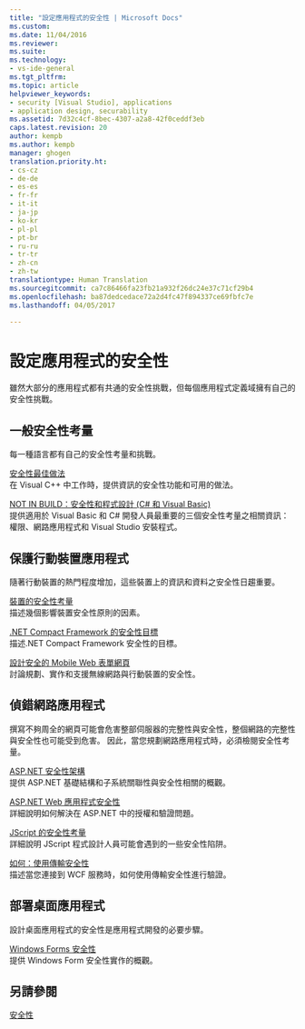 ```yaml
---
title: "設定應用程式的安全性 | Microsoft Docs"
ms.custom: 
ms.date: 11/04/2016
ms.reviewer: 
ms.suite: 
ms.technology:
- vs-ide-general
ms.tgt_pltfrm: 
ms.topic: article
helpviewer_keywords:
- security [Visual Studio], applications
- application design, securability
ms.assetid: 7d32c4cf-8bec-4307-a2a8-42f0ceddf3eb
caps.latest.revision: 20
author: kempb
ms.author: kempb
manager: ghogen
translation.priority.ht:
- cs-cz
- de-de
- es-es
- fr-fr
- it-it
- ja-jp
- ko-kr
- pl-pl
- pt-br
- ru-ru
- tr-tr
- zh-cn
- zh-tw
translationtype: Human Translation
ms.sourcegitcommit: ca7c86466fa23fb21a932f26dc24e37c71cf29b4
ms.openlocfilehash: ba87dedcedace72a2d4fc47f894337ce69fbfc7e
ms.lasthandoff: 04/05/2017

---
```

# <a name="securing-applications"></a>設定應用程式的安全性
雖然大部分的應用程式都有共通的安全性挑戰，但每個應用程式定義域擁有自己的安全性挑戰。  
  
## <a name="general-security-considerations"></a>一般安全性考量  
 每一種語言都有自己的安全性考量和挑戰。  
  
 [安全性最佳做法](/cpp/top/security-best-practices-for-cpp)  
 在 Visual C++ 中工作時，提供資訊的安全性功能和可用的做法。  
  
 [NOT IN BUILD：安全性和程式設計 (C# 和 Visual Basic)](http://msdn.microsoft.com/en-us/227e2863-cf09-4c28-9611-bcd82be5e994)  
 提供適用於 Visual Basic 和 C# 開發人員最重要的三個安全性考量之相關資訊：權限、網路應用程式和 Visual Studio 安裝程式。  
  
## <a name="securing-mobile-applications"></a>保護行動裝置應用程式  
 隨著行動裝置的熱門程度增加，這些裝置上的資訊和資料之安全性日趨重要。  
  
 [裝置的安全性考量](http://msdn.microsoft.com/en-us/45fab484-8718-452e-8210-04fda3c6cb87)  
 描述幾個影響裝置安全性原則的因素。  
  
 [.NET Compact Framework 的安全性目標](http://msdn.microsoft.com/en-us/64ac2770-e2bc-40a3-abbf-56c8a2c0e364)  
 描述.NET Compact Framework 安全性的目標。  
  
 [設計安全的 Mobile Web 表單網頁](http://msdn.microsoft.com/en-us/b69727c1-f81f-4221-a116-8f92f769365f)  
 討論規劃、實作和支援無線網路與行動裝置的安全性。  
  
## <a name="securing-web-applications"></a>偵錯網路應用程式  
 撰寫不夠周全的網頁可能會危害整部伺服器的完整性與安全性，整個網路的完整性與安全性也可能受到危害。 因此，當您規劃網路應用程式時，必須檢閱安全性考量。  
  
 [ASP.NET 安全性架構](http://msdn.microsoft.com/Library/c34d6f4f-f64d-4697-bd32-02dd2ddf726f)  
 提供 ASP.NET 基礎結構和子系統關聯性與安全性相關的概觀。  
  
 [ASP.NET Web 應用程式安全性](http://msdn.microsoft.com/Library/658d0430-1644-4744-b52d-08b0d6fcacb8)  
 詳細說明如何解決在 ASP.NET 中的授權和驗證問題。  
  
 [JScript 的安全性考量](http://msdn.microsoft.com/en-us/8572efc9-071a-472d-a1a4-f0a3b42644c1)  
 詳細說明 JScript 程式設計人員可能會遇到的一些安全性陷阱。  
  
 [如何：使用傳輸安全性](http://msdn.microsoft.com/en-us/16210e41-5492-4cc8-9002-7366b1fc7297)  
 描述當您連接到 WCF 服務時，如何使用傳輸安全性進行驗證。  
  
## <a name="securing-desktop-applications"></a>部署桌面應用程式  
 設計桌面應用程式的安全性是應用程式開發的必要步驟。  
  
 [Windows Forms 安全性](http://msdn.microsoft.com/Library/932d438a-5285-46d8-a958-8c93d0ad6cae)  
 提供 Windows Form 安全性實作的概觀。  
  
## <a name="see-also"></a>另請參閱  
 [安全性](../ide/security-in-visual-studio.md)
